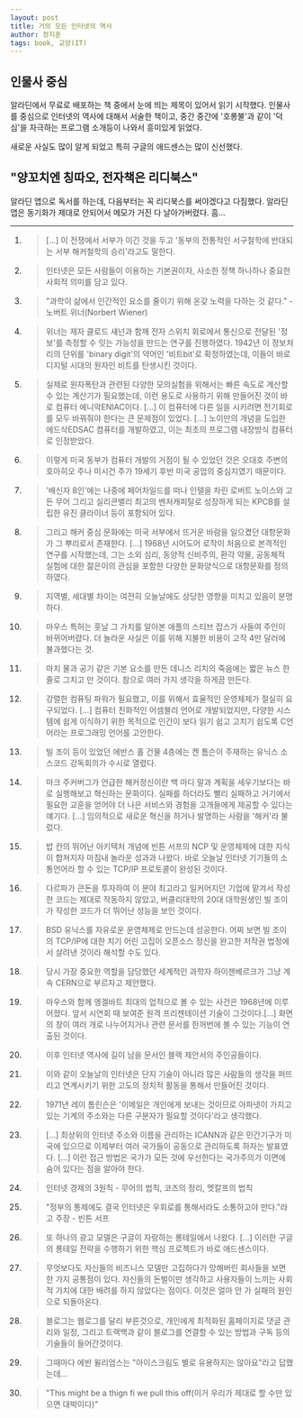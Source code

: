 ```yaml
---
layout: post
title: 거의 모든 인터넷의 역사
author: 정지훈
tags: book, 교양(IT)
---
```


## 인물사 중심

알라딘에서 무료로 배포하는 책 중에서 눈에 띄는 제목이 있어서 읽기 시작했다. 인물사를 중심으로 인터넷의 역사에 대해서 서술한 책이고, 중간 중간에 '호롱불'과 같이 '덕심'을 자극하는 프로그램 소개등이 나와서 흥미있게 읽었다.

새로운 사실도 많이 알게 되었고 특히 구글의 애드센스는 많이 신선했다.

## "양꼬치엔 칭따오, 전자책은 리디북스"

알라딘 앱으로 독서를 하는데, 다음부터는 꼭 리디북스를 써야겠다고 다짐했다. 알라딘 앱은 동기화가 제대로 안되어서 메모가 거진 다 날아가버렸다. 흠...


---

1. > [...] 이 전쟁에서 서부가 이긴 것을 두고 '동부의 전통적인 서구철학에 반대되는 서부 해커철학의 승리'라고도 말한다.

2. > 인터넷은 모든 사람들이 이용하는 기본권이자, 사소한 정책 하나하나 중요한 사회적 의미를 담고 있다.
 
3. > "과학이 삶에서 인간적인 요소를 줄이기 위해 온갖 노력을 다하는 것 같다." - 노버트 위너(Norbert Wiener)

4. > 위너는 제자 클로드 섀넌과 함께 전자 스위치 회로에서 통신으로 전달된 '정보'를 측정할 수 잇는 가능성을 만드는 연구를 진행하였다. 1942년 이 정보처리의 단위를 'binary digit'의 약어인 '비트bit'로 확정하였는데, 이들이 바로 디지털 시대의 원자인 비트를 탄생시킨 것이다.

5. > 실제로 원자폭탄과 관련된 다양한 모의실험을 위해서는 빠른 속도로 계산할 수 있는 계산기가 필요했는데, 이런 용도로 사용하기 위해 만들어진 것이 바로 컴퓨터 에니악ENIAC이다. [...] 이 컴퓨터에 다른 일을 시키려면 전기회로를 모두 바꿔줘야 한다는 큰 문제점이 있었다. [...] 노이만의 개념을 도입한 에드삭EDSAC 컴퓨터를 개발하였고, 이는 최초의 프로그램 내장방식 컴퓨터로 인정받았다.

6. > 이렇게 미국 동부가 컴퓨터 개발의 거점이 될 수 있었던 것은 오대호 주변의 호아히오 주나 미시건 주가 19세기 후반 미국 공업의 중심지였기 때문이다.

7. > '배신자 8인'에는 나중에 페어차일드를 떠나 인텔을 차린 로버트 노이스와 고든 무어 그리고 실리콘밸리 최고의 벤처캐피탈로 성장하게 되는 KPCB를 설립한 유진 클라이너 등이 포함되어 있다.

8. > 그리고 해커 중심 문화에는 미국 서부에서 뜨거운 바람을 일으켰던 대항문화가 그 뿌리로서 존재한다. [...] 1968년 시어도어 로작이 처음으로 본격적인 연구를 시작했는데, 그는 소외 심리, 동양적 신비주의, 환각 약물, 공동체적 실험에 대한 젊은이의 관심을 포함한 다양한 문화양식으로 대항문화를 정의하였다.

9. > 지역별, 세대별 차이는 여전히 오늘날에도 상당한 영향을 미치고 있음이 분명하다.

10. > 마우스 특허는 훗날 그 가치를 알아본 애플의 스티브 잡스가 사들여 주인이 바뀌어버렸다. 더 놀라운 사실은 이를 위해 지불한 비용이 고작 4만 달러에 불과했다는 것.

11. > 마치 물과 공기 같은 기본 요소를 만든 데니스 리치의 죽음에는 짧은 뉴스 한 줄로 그치고 만 것이다. 참으로 여러 가지 생각을 하게끔 만든다.

12. > 강렬한 컴퓨팅 파워가 필요했고, 이를 위해서 효율적인 운영체제가 절실히 요구되었다. [...] 컴퓨터 친화적인 어셈블리 언어로 개발되었지만, 다양한 시스템에 쉽게 이식하기 위한 목적으로 인간이 보다 읽기 쉽고 고치기 쉽도록 C언어라는 프로그래밍 언어를 고안한다. 

13. > 빌 조이 등이 있었던 에반스 홀 건물 4층에는 켄 톰슨이 주재하는 유닉스 소스코드 강독회의가 수시로 열렸다. 

14. > 마크 주커버그가 언급한 해커정신이란 백 마디 말과 계획을 세우기보다는 바로 실행해보고 혁신하는 문화이다. 실패를 하더라도 빨리 실패하고 거기에서 필요한 교훈을 얻어야 더 나은 서비스와 경험을 고개들에게 제공할 수 있다는 얘기다. [...] 임의적으로 새로운 혁신을 하거나 발명하는 사람을 '해커'라 불렀다.

15. > 밥 칸의 뛰어난 아키텍처 개념에 빈튼 서프의 NCP 및 운영체제에 대한 지식이 합쳐지자 마침내 놀라운 성과과 나왔다. 바로 오늘날 인터넷 기기들의 소통언어라 할 수 있는 TCP/IP 프로토콜이 완성된 것이다.

16. > 다르파가 큰돈을 투자하여 이 분야 최고라고 일커어지던 기업에 맡겨서 작성한 코드는 제대로 작동하지 않았고, 버클리대학의 20대 대학원생인 빌 조이가 작성한 코드가 더 뛰어난 성능을 보인 것이다.


17. > BSD 유닉스를 자유로운 운영체제로 만드는데 성공한다. 어찌 보면 빌 조이의 TCP/IP에 대한 치기 어린 고집이 오픈소스 정신을 완고한 저작권 법정에서 살려낸 것이라 해석할 수도 있다.

18. > 당시 가장 중요한 역할을 담당했던 세계적인 과학자 하이젠베르크가 그냥 계속 CERN으로 부르자고 제안했다.

19. > 마우스와 함께 엥겔바트 최대의 업적으로 볼 수 있는 사건은 1968년에 이루어졌다. 앞서 시연회 때 보여준 원격 프리젠테이션 기술이 그것이다.[...] 화면의 창이 여러 개로 나누어지거나 관련 문서를 한꺼번에 볼 수 있는 기능이 연출된 것이다.

20. > 이후 인터넷 역사에 길이 남을 문서인 블랙 제안서의 주인공들이다.

21. > 이와 같이 오늘날의 인터넷은 단지 기술이 아니라 많은 사람들의 생각을 퍼뜨리고 연계시키기 위한 고도의 정치적 활동을 통해서 만들어진 것이다.

22. > 1971년 레이 톰린슨은 '이메일은 개인에게 보내는 것이므로 아파넷이 가지고 있는 기계의 주소와는 다른 구분자가 필요할 것이다'라고 생각했다.

23. > [...] 최상위의 인터넷 주소와 이름을 관리하는 ICANN과 같은 민간기구가 미국에 있으므로 이제부터 여러 국가들이 공동으로 관리하도록 하자는 발표였다. [...] 이런 접근 방법은 국가가 모든 것에 우선한다는 국가주의가 이면에 숨어 있다는 점을 알아야 한다.

24. > 인터넷 경제의 3원칙 - 무어의 법칙, 코즈의 정리, 멧칼프의 법칙

25. > "정부의 통제에도 결국 인터넷은 우회로를 통해서라도 소통하고야 만다."라고 주장 - 빈튼 서프

26. > 또 하나의 광고 모델은 구글이 자랑하는 롱테일에서 나왔다. [...] 이러한 구글의 롱테일 전략을 수행하기 위한 핵심 프로젝트가 바로 애드센스이다.

27. > 무엇보다도 자신들의 비즈니스 모델만 고집하다가 망해버린 회사들을 보면 한 가지 공통점이 있다. 자신들의 돈벌이만 생각하고 사용자들이 느끼는 사회적 가치에 대한 배려를 하지 않았다는 점이다. 이것은 얼마 안 가 실패의 원인으로 되돌아온다.

28. > 블로그는 웹로그를 달리 부른것으로, 개인에게 최적화된 홈페이지로 댓글 관리와 일정, 그리고 트랙백과 같이 블로그를 연결할 수 있는 방법과 구독 등의 기술들이 들어간것이다.

29. > 그때마다 에반 윌리엄스는 "아이스크림도 별로 유용하지는 않아요"라고 답했는데...

30. > "This might be a thign fi we pull this off(이거 우리가 제대로 할 수만 있으면 대박이다)"
